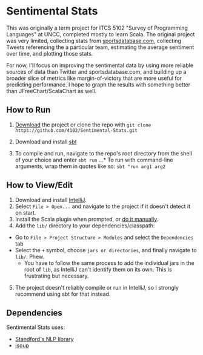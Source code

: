 # Sentimental Stats
This was originally a term project for ITCS 5102 "Survey of Programming Languages" at UNCC, completed mostly to learn Scala. The original project was very limited, collecting stats from [sportsdatabase.com](sportsdatabase.com), collecting Tweets referencing the a particular team, estimating the average sentiment over time, and plotting those stats.

For now, I'll focus on improving the sentimental data by using more reliable sources of data than Twitter and sportsdatabase.com, and building up a broader slice of metrics like margin-of-victory that are more useful for predicting performance. I hope to graph the results with something better than JFreeChart/ScalaChart as well.

## How to Run

1. [Download](https://github.com/4102/Sentimental-Stats/archive/master.zip) the project or clone the repo with `git clone https://github.com/4102/Sentimental-Stats.git`

2. Download and install [sbt](http://www.scala-sbt.org/download.html)

4. To compile and run, navigate to the repo's root directory from the shell of your choice and enter `sbt run`
...* To run with command-line arguments, wrap them in quotes like so: `sbt "run arg1 arg2`

## How to View/Edit

1. Download and install [IntelliJ](https://www.jetbrains.com/idea/#chooseYourEdition).
2. Select `File > Open...` and navigate to the project if it doesn't detect it on start.
3. Install the Scala plugin when prompted, or [do it manually](https://www.jetbrains.com/help/idea/2016.1/enabling-and-disabling-plugins.html).
4. Add the `lib/` directory to your dependencies/classpath:
  * Go to `File > Project Structure > Modules` and select the `Dependencies` tab
  * Select the `+` symbol, choose `jars or directories`, and finally navigate to `lib/`. Phew.
    * You have to follow the same process to add the individual jars in the root of `lib`, as IntelliJ can't identify them on its own. This is frustrating but necessary.
5. The project doesn't reliably compile or run in IntelliJ, so I strongly recommend using sbt for that instead.


## Dependencies
Sentimental Stats uses:
  * [Standford's NLP library](http://nlp.stanford.edu/software/)
  * [jsoup](https://jsoup.org/)

